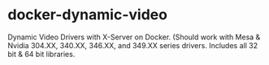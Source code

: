 # docker-dynamic-video
Dynamic Video Drivers with X-Server on Docker. (Should work with Mesa &amp; Nvidia 304.XX, 340.XX, 346.XX, and 349.XX series drivers. Includes all 32 bit &amp; 64 bit libraries.
